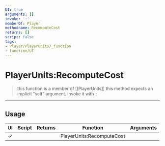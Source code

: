 ```yaml
---
UI: true
arguments: []
invoke: ':'
memberOf: Player
methodname: RecomputeCost
returns: []
script: false
tags:
- Player/PlayerUnits/_function
- function/UI
---
```

# PlayerUnits:RecomputeCost
> this function is a member of [[PlayerUnits]]
> this method expects an implicit "self" argument. invoke it with `:`
-----
## Usage
|  UI | Script | Returns | Function | Arguments |
|:---:|:------:|-------:|:--------:|:---------|
|✓| ||PlayerUnits:RecomputeCost||
